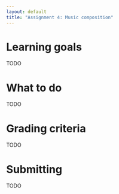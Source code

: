 ```yaml
---
layout: default
title: "Assignment 4: Music composition"
---
```


# Learning goals

TODO

# What to do

TODO

# Grading criteria

TODO

# Submitting

TODO
